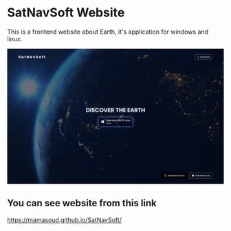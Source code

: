 # SatNavSoft Website

This is a frontend website about Earth, it's application for windows and linux.

![Screen from Website](images/Screenshot.png)

## You can see website from this link

https://mamasoud.github.io/SatNavSoft/

